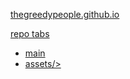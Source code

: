 [thegreedypeople.github.io](https://thegreedypeople.github.io)

[repo tabs](https://github.com/thegreedypeople?tab=repositories)
- [main](https://github.com/thegreedypeople/thegreedypeople.github.io)
- [assets/>](https://github.com/thegreedypeople/assets)
